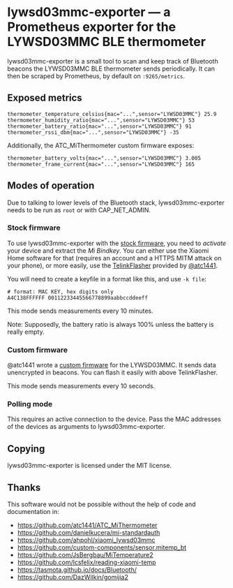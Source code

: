 # lywsd03mmc-exporter — a Prometheus exporter for the LYWSD03MMC BLE thermometer

lywsd03mmc-exporter is a small tool to scan and keep track of
Bluetooth beacons the LYWSD03MMC BLE thermometer sends periodically.
It can then be scraped by Prometheus, by default on `:9265/metrics`.

## Exposed metrics

```
thermometer_temperature_celsius{mac="...",sensor="LYWSD03MMC"} 25.9
thermometer_humidity_ratio{mac="...",sensor="LYWSD03MMC"} 53
thermometer_battery_ratio{mac="...",sensor="LYWSD03MMC"} 91
thermometer_rssi_dbm{mac="...",sensor="LYWSD03MMC"} -35
```

Additionally, the ATC_MiThermometer custom firmware exposes:

```
thermometer_battery_volts{mac="...",sensor="LYWSD03MMC"} 3.005
thermometer_frame_current{mac="...",sensor="LYWSD03MMC"} 165
```

## Modes of operation

Due to talking to lower levels of the Bluetooth stack,
lywsd03mmc-exporter needs to be run as `root` or with CAP_NET_ADMIN.

### Stock firmware

To use lywsd03mmc-exporter with the
[stock firmware](https://github.com/custom-components/sensor.mitemp_bt/files/4022697/d4135e135443ba86e403ecb2af2bf0af_upd_miaomiaoce.sensor_ht.t2.zip),
you need to *activate* your device and extract the *Mi Bindkey*.  You
can either use the Xiaomi Home software for that (requires an account
and a HTTPS MITM attack on your phone), or more easily, use the
[TelinkFlasher](https://atc1441.github.io/TelinkFlasher.html) provided
by [@atc1441](https://github.com/atc1441).

You will need to create a keyfile in a format like this,
and use `-k file`:

```
# format: MAC KEY, hex digits only
A4C138FFFFFF 00112233445566778899aabbccddeeff
```

This mode sends measurements every 10 minutes.

Note: Supposedly, the battery ratio is always 100% unless the battery
is really empty.

### Custom firmware

@atc1441 wrote a [custom firmware](https://github.com/atc1441/ATC_MiThermometer)
for the LYWSD03MMC.  It sends data unencrypted in beacons.
You can flash it easily with above TelinkFlasher.

This mode sends measurements every 10 seconds.

### Polling mode

This requires an active connection to the device.
Pass the MAC addresses of the devices as arguments to lywsd03mmc-exporter.

## Copying

lywsd03mmc-exporter is licensed under the MIT license.

## Thanks

This software would not be possible without the help of code and
documentation in:

* https://github.com/atc1441/ATC_MiThermometer
* https://github.com/danielkucera/mi-standardauth
* https://github.com/ahpohl/xiaomi_lywsd03mmc
* https://github.com/custom-components/sensor.mitemp_bt
* https://github.com/JsBergbau/MiTemperature2
* https://github.com/lcsfelix/reading-xiaomi-temp
* https://tasmota.github.io/docs/Bluetooth/
* https://github.com/DazWilkin/gomijia2
